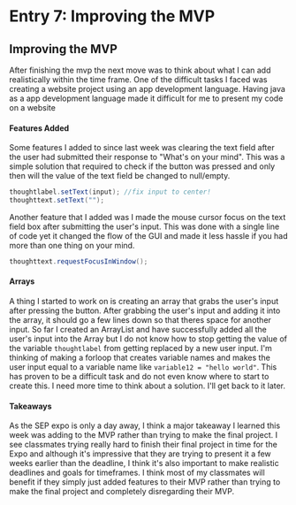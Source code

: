 # Entry 7: Improving the MVP

## Improving the MVP
After finishing the mvp the next move was to think about what I can add realistically within the time frame. One of the difficult tasks I faced was creating a website project using an app development language. Having java as a app development language made it difficult for me to present my code on a website 

#### Features Added

Some features I added to since last week was clearing the text field after the user had submitted their response to "What's on your mind". This was a simple solution that required to check if the button was pressed and only then will the value of the text field be changed to null/empty. 

```java 
thoughtlabel.setText(input); //fix input to center!	
thoughttext.setText("");
```


Another feature that I added was I made the mouse cursor focus on the text field box after submitting the user's input. This was done with a single line of code yet it changed the flow of the GUI and made it less hassle if you had more than one thing on your mind.

```java 
thoughttext.requestFocusInWindow();
```

#### Arrays
A thing I started to work on is creating an array that grabs the user's input after pressing the button. After grabbing the user's input and adding it into the array, it should go a few lines down so that theres space for another input. So far I created an ArrayList and have successfully added all the user's input into the Array but I do not know how to stop getting the value of the variable `thoughtlabel` from getting replaced by a new user input. I'm thinking of making a forloop that creates variable names and makes the user input equal to a variable name like `variable12 = "hello world"`. This has proven to be a difficult task and do not even know where to start to create this. I need more time to think about a solution. I'll get back to it later.


#### Takeaways
As the SEP expo is only a day away, I think a major takeaway I learned this week was adding to the MVP rather than trying to make the final project. I see classmates trying really hard to finish their final project in time for the Expo and although it's impressive that they are trying to present it a few weeks earlier than the deadline, I think it's also important to make realistic deadlines and goals for timeframes. I think most of my classmates will benefit if they simply just added features to their MVP rather than trying to make the final project and completely disregarding their MVP.
